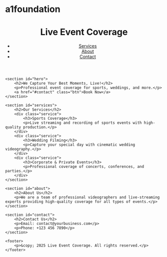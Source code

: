 # a1foundation
<!DOCTYPE html>
<html lang="en">
<head>
    <meta charset="UTF-8">
    <meta name="viewport" content="width=device-width, initial-scale=1.0">
    <title>Event Coverage | Live Sports & Weddings</title>
    <link rel="stylesheet" href="style.css">
</head>
<body>
    <header>
        <h1>Live Event Coverage</h1>
        <nav>
            <ul>
                <li><a href="#services">Services</a></li>
                <li><a href="#about">About</a></li>
                <li><a href="#contact">Contact</a></li>
            </ul>
        </nav>
    </header>

    <section id="hero">
        <h2>We Capture Your Best Moments, Live!</h2>
        <p>Professional event coverage for sports, weddings, and more.</p>
        <a href="#contact" class="btn">Book Now</a>
    </section>

    <section id="services">
        <h2>Our Services</h2>
        <div class="service">
            <h3>Sports Coverage</h3>
            <p>Live streaming and recording of sports events with high-quality production.</p>
        </div>
        <div class="service">
            <h3>Wedding Filming</h3>
            <p>Capture your special day with cinematic wedding videography.</p>
        </div>
        <div class="service">
            <h3>Corporate & Private Events</h3>
            <p>Professional coverage of concerts, conferences, and parties.</p>
        </div>
    </section>

    <section id="about">
        <h2>About Us</h2>
        <p>We are a team of professional videographers and live-streaming experts providing high-quality coverage for all types of events.</p>
    </section>

    <section id="contact">
        <h2>Contact Us</h2>
        <p>Email: contact@yourbusiness.com</p>
        <p>Phone: +123 456 7890</p>
    </section>

    <footer>
        <p>&copy; 2025 Live Event Coverage. All rights reserved.</p>
    </footer>
</body>
</html>
